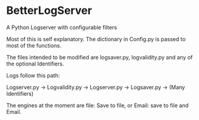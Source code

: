 # BetterLogServer
A Python Logserver with configurable filters


Most of this is self explanatory.
The dictionary in Config.py is passed to most of the functions.

The files intended to be modified are logsaver.py, logvalidity.py and any of the optional Identifiers.

Logs follow this path:

Logserver.py -> Logvalidity.py -> Logserver.py -> Logsaver.py -> (Many Identifiers)

The engines at the moment are file: Save to file, or Email: save to file and Email.

